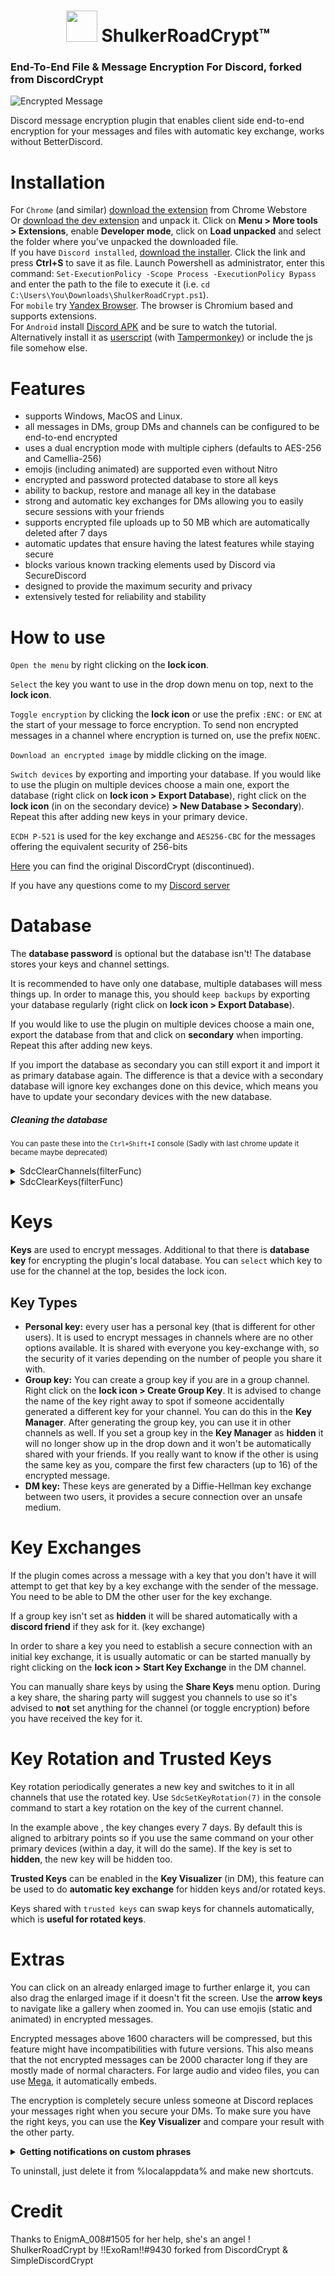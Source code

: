<h1 align="center">
    <img src="https://i.imgur.com/wXp9xwZ.png"
        height="50" width="50">
    ShulkerRoadCrypt™ <h3>End-To-End File & Message Encryption For Discord, forked from DiscordCrypt</h3>
</h1>

![Encrypted Message](https://i.imgur.com/ItVOlWd.png)

Discord message encryption plugin that enables client side end-to-end  encryption for your messages and files with automatic key exchange, works without BetterDiscord.


# Installation

For `Chrome` (and similar)
[download the extension](https://chrome.google.com/webstore/detail/shulkerroadcrypt/bgheoljmdcaomnakjefkdcpjeocgbgmo) from Chrome Webstore <br>
Or [download the dev extension](https://github.com/HyCore/ShulkerRoadCrypt/archive/refs/heads/main.zip) and unpack it. Click on **Menu > More tools > Extensions**, enable **Developer mode**, click on **Load unpacked** and select the folder where you've unpacked the downloaded file.<br>
If you have `Discord installed`, [download the installer](https://raw.githubusercontent.com/HyCore/ShulkerRoadCrypt/main/ShulkerRoadCrypt.ps1). Click the link and press **Ctrl+S** to save it as file. Launch Powershell as administrator, enter this command: `Set-ExecutionPolicy -Scope Process -ExecutionPolicy Bypass` and enter the path to the file to execute it (i.e. `cd C:\Users\You\Downloads\ShulkerRoadCrypt.ps1`).<br>
For `mobile` try [Yandex Browser](https://play.google.com/store/apps/details?id=com.yandex.browser). The browser is Chromium based and supports extensions.<br>
For `Android` install [Discord APK](https://auriane.eu/pages/img/SRDiscord.apk) and be sure to watch the tutorial. <br>
Alternatively install it as [userscript](https://github.com/HyCore/ShulkerRoadCrypt/raw/main/ShulkerRoadCrypt.user.js) (with [Tampermonkey](https://chrome.google.com/webstore/detail/tampermonkey/dhdgffkkebhmkfjojejmpbldmpobfkfo)) or include the js file somehow else.

# Features

- supports Windows, MacOS and Linux. 
- all messages in DMs, group DMs and channels can be configured to be end-to-end encrypted
- uses a dual encryption mode with multiple ciphers (defaults to AES-256 and Camellia-256)
- emojis (including animated) are supported even without Nitro
- encrypted and password protected database to store all keys
- ability to backup, restore and manage all key in the database 
- strong and automatic key exchanges for DMs allowing you to easily secure sessions with your friends
- supports encrypted file uploads up to 50 MB which are automatically deleted after 7 days
- automatic updates that ensure having the latest features while staying secure
- blocks various known tracking elements used by Discord via SecureDiscord
- designed to provide the maximum security and privacy
- extensively tested for reliability and stability

# How to use

`Open the menu` by right clicking on the **lock icon**.

`Select` the key you want to use in the drop down menu on top, next to the **lock icon**.

`Toggle encryption` by clicking the **lock icon** or use the prefix `:ENC:` or `ENC` at the start of your message to force  encryption. To send non encrypted messages in a channel where encryption is turned on, use the prefix `NOENC`.

`Download an encrypted image` by middle clicking on the image. 

`Switch devices` by exporting and importing your database. If you would like to use the plugin on multiple devices choose a main one, export the database (right click on **lock icon > Export Database**), right click on the **lock icon** (in on the secondary device) **> New Database > Secondary**). Repeat this after adding new keys in your primary device. 

`ECDH P-521` is used for the key exchange and `AES256-CBC` for the messages offering the equivalent security of 256-bits

[Here](https://gitlab.com/leogx9r/DiscordCrypt) you can find the original DiscordCrypt (discontinued). 

If you have any questions come to my [Discord server](https://discord.gg/kits)

# Database

The **database password** is optional but the database isn't! The database stores your keys and channel settings.

It is recommended to have only one database, multiple databases will mess things up. In order to manage this, you should `keep backups` by exporting your database regularly (right click on **lock icon > Export Database**).

If you would like to use the plugin on multiple devices choose a main one, export the database from that and click on **secondary** when importing. Repeat this after adding new keys.

If you import the database as secondary you can still export it and import it as primary database again. The difference is that a device with a secondary database will ignore key exchanges done on this device, which means you have to update your secondary devices with the new database.

##### Cleaning the database 

<sub>You can paste these into the `Ctrl+Shift+I` console (Sadly with last chrome update it became maybe deprecated)</sub>
<details><summary>SdcClearChannels(filterFunc)</summary>

```js
deleteBefore = (now = new Date()).setMonth(now.getMonth() - 6);
SdcClearChannels((channel) => (
    //Number(channel.lastseen) ms precision unix timestamp
    //String(channel.descriptor) descriptor from the channel manager
    //Boolean(channel.encrypted) is the encryption toggled on

    channel.lastseen < deleteBefore && //not seen in 6 months
    /^DM with \d{17,20}$/.test(channel.descriptor) //name resolution failed

    //'true' return value deletes the record
));
```
</details>
<details><summary>SdcClearKeys(filterFunc)</summary>

```js
deleteBefore = (now = new Date()).setMonth(now.getMonth() - 6);
SdcClearKeys((key) => (
    //Number(key.lastseen) ms precision unix timestamp
    //String(key.descriptor) descriptor from the key manager
    //Boolean(key.hidden) is the key hidden
    //String(key.type) one of ['GROUP', 'CONVERSATION'/*DM*/, 'PERSONAL']
    //Number(key.registered) when the key was added to the database

    key.lastseen < deleteBefore && //not seen in 6 months
    /^(?:DM key with \d{17,20}|\d{17,20}'s personal key)$/.test(key.descriptor)
    //name resolution failed if the id is used as name

    //'true' return value deletes the record
));
```
</details>

# Keys
        
**Keys** are used to encrypt messages. Additional to that there is **database key** for encrypting the plugin's local database.
You can `select` which key to use for the channel at the top, besides the lock icon.

## Key Types
- **Personal key:** every user has a personal key (that is different for other users). It is used to encrypt messages in channels where are no other options available. It is shared with everyone you key-exchange with, so the security of it varies depending on the number of people you share it with.
- **Group key:** You can create a group key if you are in a group channel. Right click on the **lock icon > Create Group Key**. It is advised to change the name of the key right away to spot if someone accidentally generated a different key for your channel. You can do this in the **Key Manager**. After generating the group key, you can use it in other channels as well. If you set a group key in the **Key Manager** as **hidden** it will no longer show up in the drop down and it won't be automatically shared with your friends. If you really want to know if the other is using the same key as you, compare the first few characters (up to 16) of the encrypted message.
- **DM key:** These keys are generated by a Diffie-Hellman key exchange between two users, it provides a secure connection over an unsafe medium.<br>

# Key Exchanges

If the plugin comes across a message with a key that you don't have it will attempt to get that key by a key exchange with the sender of the message. You need to be able to DM the other user for the key exchange.

If a group key isn't set as **hidden** it will  be shared automatically with a **discord friend** if they ask for it. (key exchange)

In order to share a key you need to establish a secure connection with an initial key exchange, it is usually automatic or can be started manually by right clicking on the **lock icon > Start Key Exchange** in the DM channel.

You can manually share keys by using the **Share Keys** menu option. During a key share, the sharing party will suggest you channels to use so it's advised to **not** set anything for the channel (or toggle encryption) before you have received the key for it.

# Key Rotation and Trusted Keys

Key rotation periodically generates a new key and switches to it in all channels that use the rotated key. Use `SdcSetKeyRotation(7)` in the console command to start a key rotation on the key of the current channel. 

In the example above , the key changes every 7 days. By default this is aligned to arbitrary points so if you use the same command on your other primary devices (within a day, it will do the same). If the key is set to **hidden**, the new key will be hidden too.

**Trusted Keys** can be enabled in the **Key Visualizer** (in DM), this feature can be used to do **automatic key exchange** for hidden keys and/or rotated keys.

Keys shared with `trusted keys` can swap keys for channels automatically, which is **useful for rotated keys**.

# Extras

You can click on an already enlarged image to further enlarge it, you can also drag the enlarged image if it doesn't fit the screen. Use the **arrow keys** to navigate like a gallery when zoomed in. You can use emojis (static and animated) in encrypted messages.

Encrypted messages above 1600 characters will be compressed, but this feature might have incompatibilities with future versions. This also means that the not encrypted messages can be 2000 character long if they are mostly made of normal characters.
For large audio and video files, you can use [Mega](https://mega.io/), it automatically embeds.

The encryption is completely secure unless someone at Discord replaces your messages right when you secure your DMs.
    To make sure you have the right keys, you can use the **Key Visualizer** and compare your result with the other party.

<details><summary><b>Getting notifications on custom phrases</b></summary>

This feature should be a good compensation for no searches and role mentions. (You use the console to tell you what can ping you or not).
Use the `SdcSetPingOn(regexStr)` console command to set the match string or regular expressions (regex) for extra pings.
    
For example `SdcSetPingOn('An0')` will only ping if the message contains that **exact word**, `SdcSetPingOn(/\bAn[0o]\b/i)` will match **every form of it**

**Regex explanation:** 
- `/An0/` only matches this exact expression
- `/An[0o]/` will match `An0` and `Ano`
- `/An[0o]/i` will be case insensitive, so it matches `ano` and `ANO` and everything in between`
- `\b` means word border, which means "start or end of word", so `/\bano\b/` won't find a match in the word 'another' (only works if you use letters, numbers or '_')
`/(?:An0|SimpleDiscordCrypt|SDC)/` will match **any of the three** smaller regexes between the `(?:)`
Please note that characters like `.\\+?*()[]$^` etc. have a specific function in regex and should be escaped with `\`.

<b>Sample regex for role mentions:</b>
`/<@&(?:473998238156849152|474006463749160992)>/`
You can get the role ids with `\@Role` in the chat

</details>

To uninstall, just delete it from %localappdata% and make new shortcuts.

# Credit

Thanks to EnigmA_008#1505 for her help, she's an angel ! <br>
ShulkerRoadCrypt by !!ExoRam!!#9430 forked from DiscordCrypt & SimpleDiscordCrypt
